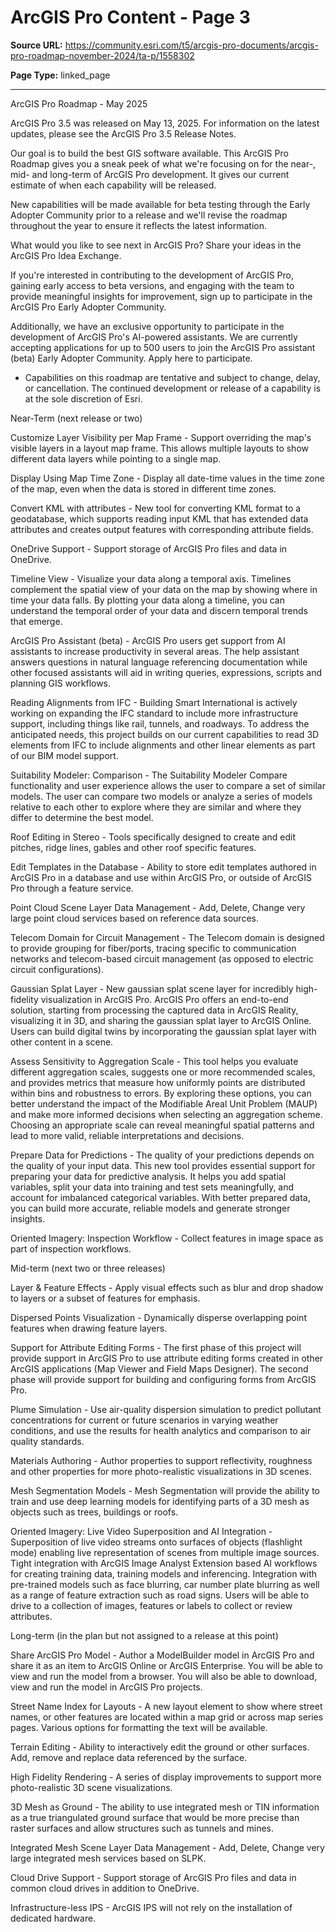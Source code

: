 # ArcGIS Pro Content - Page 3

**Source URL:** https://community.esri.com/t5/arcgis-pro-documents/arcgis-pro-roadmap-november-2024/ta-p/1558302

**Page Type:** linked_page

---

ArcGIS Pro Roadmap - May 2025

ArcGIS Pro 3.5 was released on May 13, 2025. For information on the latest updates, please see the ArcGIS Pro 3.5 Release Notes.

Our goal is to build the best GIS software available. This ArcGIS Pro Roadmap gives you a sneak peek of what we're focusing on for the near-, mid- and long-term of ArcGIS Pro development. It gives our current estimate of when each capability will be released.

New capabilities will be made available for beta testing through the Early Adopter Community prior to a release and we'll revise the roadmap throughout the year to ensure it reflects the latest information.

What would you like to see next in ArcGIS Pro? Share your ideas in the ArcGIS Pro Idea Exchange.

If you're interested in contributing to the development of ArcGIS Pro, gaining early access to beta versions, and engaging with the team to provide meaningful insights for improvement, sign up to participate in the ArcGIS Pro Early Adopter Community.

Additionally, we have an exclusive opportunity to participate in the development of ArcGIS Pro's AI-powered assistants. We are currently accepting applications for up to 500 users to join the ArcGIS Pro assistant (beta) Early Adopter Community. Apply here to participate.

* Capabilities on this roadmap are tentative and subject to change, delay, or cancellation. The continued development or release of a capability is at the sole discretion of Esri.

Near-Term (next release or two)

Customize Layer Visibility per Map Frame - Support overriding the map's visible layers in a layout map frame. This allows multiple layouts to show different data layers while pointing to a single map.

Display Using Map Time Zone - Display all date-time values in the time zone of the map, even when the data is stored in different time zones.

Convert KML with attributes - New tool for converting KML format to a geodatabase, which supports reading input KML that has extended data attributes and creates output features with corresponding attribute fields.

OneDrive Support - Support storage of ArcGIS Pro files and data in OneDrive.

Timeline View - Visualize your data along a temporal axis. Timelines complement the spatial view of your data on the map by showing where in time your data falls. By plotting your data along a timeline, you can understand the temporal order of your data and discern temporal trends that emerge.

ArcGIS Pro Assistant (beta) - ArcGIS Pro users get support from AI assistants to increase productivity in several areas. The help assistant answers questions in natural language referencing documentation while other focused assistants will aid in writing queries, expressions, scripts and planning GIS workflows.

Reading Alignments from IFC - Building Smart International is actively working on expanding the IFC standard to include more infrastructure support, including things like rail, tunnels, and roadways. To address the anticipated needs, this project builds on our current capabilities to read 3D elements from IFC to include alignments and other linear elements as part of our BIM model support.

Suitability Modeler: Comparison - The Suitability Modeler Compare functionality and user experience allows the user to compare a set of similar models. The user can compare two models or analyze a series of models relative to each other to explore where they are similar and where they differ to determine the best model.

Roof Editing in Stereo - Tools specifically designed to create and edit pitches, ridge lines, gables and other roof specific features.

Edit Templates in the Database - Ability to store edit templates authored in ArcGIS Pro in a database and use within ArcGIS Pro, or outside of ArcGIS Pro through a feature service.

Point Cloud Scene Layer Data Management - Add, Delete, Change very large point cloud services based on reference data sources.

Telecom Domain for Circuit Management - The Telecom domain is designed to provide grouping for fiber/ports, tracing specific to communication networks and telecom-based circuit management (as opposed to electric circuit configurations).

Gaussian Splat Layer - New gaussian splat scene layer for incredibly high-fidelity visualization in ArcGIS Pro. ArcGIS Pro offers an end-to-end solution, starting from processing the captured data in ArcGIS Reality, visualizing it in 3D, and sharing the gaussian splat layer to ArcGIS Online. Users can build digital twins by incorporating the gaussian splat layer with other content in a scene.

Assess Sensitivity to Aggregation Scale - This tool helps you evaluate different aggregation scales, suggests one or more recommended scales, and provides metrics that measure how uniformly points are distributed within bins and robustness to errors. By exploring these options, you can better understand the impact of the Modifiable Areal Unit Problem (MAUP) and make more informed decisions when selecting an aggregation scheme. Choosing an appropriate scale can reveal meaningful spatial patterns and lead to more valid, reliable interpretations and decisions.

Prepare Data for Predictions - The quality of your predictions depends on the quality of your input data. This new tool provides essential support for preparing your data for predictive analysis. It helps you add spatial variables, split your data into training and test sets meaningfully, and account for imbalanced categorical variables. With better prepared data, you can build more accurate, reliable models and generate stronger insights.

Oriented Imagery: Inspection Workflow - Collect features in image space as part of inspection workflows.

Mid-term (next two or three releases)

Layer & Feature Effects - Apply visual effects such as blur and drop shadow to layers or a subset of features for emphasis.

Dispersed Points Visualization - Dynamically disperse overlapping point features when drawing feature layers.

Support for Attribute Editing Forms - The first phase of this project will provide support in ArcGIS Pro to use attribute editing forms created in other ArcGIS applications (Map Viewer and Field Maps Designer). The second phase will provide support for building and configuring forms from ArcGIS Pro.

Plume Simulation - Use air-quality dispersion simulation to predict pollutant concentrations for current or future scenarios in varying weather conditions, and use the results for health analytics and comparison to air quality standards.

Materials Authoring - Author properties to support reflectivity, roughness and other properties for more photo-realistic visualizations in 3D scenes.

Mesh Segmentation Models - Mesh Segmentation will provide the ability to train and use deep learning models for identifying parts of a 3D mesh as objects such as trees, buildings or roofs.

Oriented Imagery: Live Video Superposition and AI Integration - Superposition of live video streams onto surfaces of objects (flashlight mode) enabling live representation of scenes from multiple image sources. Tight integration with ArcGIS Image Analyst Extension based AI workflows for creating training data, training models and inferencing. Integration with pre-trained models such as face blurring, car number plate blurring as well as a range of feature extraction such as road signs. Users will be able to drive to a collection of images, features or labels to collect or review attributes.

Long-term (in the plan but not assigned to a release at this point)

Share ArcGIS Pro Model - Author a ModelBuilder model in ArcGIS Pro and share it as an item to ArcGIS Online or ArcGIS Enterprise. You will be able to view and run the model from a browser. You will also be able to download, view and run the model in ArcGIS Pro projects.

Street Name Index for Layouts - A new layout element to show where street names, or other features are located within a map grid or across map series pages. Various options for formatting the text will be available.

Terrain Editing - Ability to interactively edit the ground or other surfaces. Add, remove and replace data referenced by the surface.

High Fidelity Rendering - A series of display improvements to support more photo-realistic 3D scene visualizations.

3D Mesh as Ground - The ability to use integrated mesh or TIN information as a true triangulated ground surface that would be more precise than raster surfaces and allow structures such as tunnels and mines.

Integrated Mesh Scene Layer Data Management - Add, Delete, Change very large integrated mesh services based on SLPK.

Cloud Drive Support - Support storage of ArcGIS Pro files and data in common cloud drives in addition to OneDrive.

Infrastructure-less IPS - ArcGIS IPS will not rely on the installation of dedicated hardware.